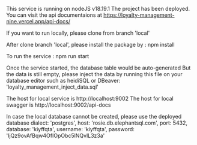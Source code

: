 This service is running on nodeJS v18.19.1
The project has been deployed. You can visit the api documentaions at https://loyalty-management-nine.vercel.app/api-docs/

If you want to run locally, please clone from branch 'local'

After clone branch 'local', please install the package by :
npm install

To run the service :
npm run start

Once the service started, the database table would be auto-generated
But the data is still empty, please inject the data by running this file on your database editor such as heidiSQL or DBeaver:
'loyalty_management_inject_data.sql'

The host for local service is http://localhost:9002
The host for local swagger is http://localhost:9002/api-docs

In case the local database cannot be created, please use the deployed database
dialect: 'postgres',
host: 'rosie.db.elephantsql.com',
port: 5432,
database: 'kiyffqta',
username: 'kiyffqta',
password: 'IjQz9ovAfBqw4OfIOpObc5lNQvlL3z3a'
